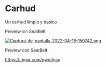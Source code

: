 # Carhud
Un carhud limpio y basico 

Preview sin SeatBelt

[![Captura-de-pantalla-2022-04-18-150742.png](https://i.postimg.cc/0yS3bDWh/Captura-de-pantalla-2022-04-18-150742.png)](https://postimg.cc/v4QXKgdv)

Preview con SeatBelt

https://imgur.com/qwmfgsq
